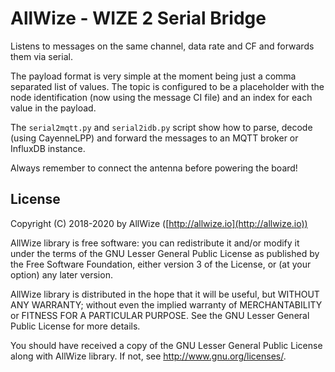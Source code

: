 # AllWize - WIZE 2 Serial Bridge

Listens to messages on the same channel, data rate and CF and forwards them via serial.

The payload format is very simple at the moment being just a comma separated list of values.
The topic is configured to be a placeholder with the node identification
(now using the message CI file) and an index for each value in the payload.

The `serial2mqtt.py` and `serial2idb.py` script show how to parse, 
decode (using CayenneLPP) and forward the messages to an MQTT broker or InfluxDB instance.

Always remember to connect the antenna before powering the board!

## License

Copyright (C) 2018-2020 by AllWize ([http://allwize.io](http://allwize.io))

AllWize library is free software: you can redistribute it and/or modify
it under the terms of the GNU Lesser General Public License as published by
the Free Software Foundation, either version 3 of the License, or
(at your option) any later version.

AllWize library is distributed in the hope that it will be useful,
but WITHOUT ANY WARRANTY; without even the implied warranty of
MERCHANTABILITY or FITNESS FOR A PARTICULAR PURPOSE.  See the
GNU Lesser General Public License for more details.

You should have received a copy of the GNU Lesser General Public License
along with AllWize library.  If not, see <http://www.gnu.org/licenses/>.
